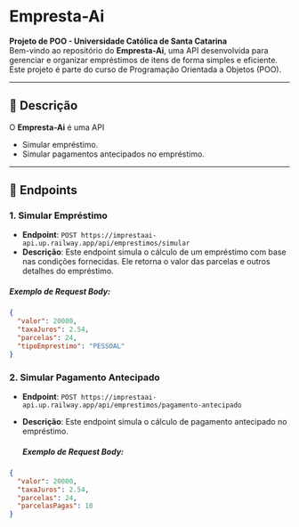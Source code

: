 # Empresta-Ai

**Projeto de POO - Universidade Católica de Santa Catarina**  
Bem-vindo ao repositório do **Empresta-Ai**, uma API desenvolvida para gerenciar e organizar empréstimos de itens de forma simples e eficiente. Este projeto é parte do curso de Programação Orientada a Objetos (POO).

---

## 📘 **Descrição**

O **Empresta-Ai** é uma API

- Simular empréstimo.
- Simular pagamentos antecipados no empréstimo.

---

## 🚀 **Endpoints**

### 1. Simular Empréstimo

- **Endpoint**: `POST https://imprestaai-api.up.railway.app/api/emprestimos/simular`
- **Descrição**: Este endpoint simula o cálculo de um empréstimo com base nas condições fornecidas. Ele retorna o valor das parcelas e outros detalhes do empréstimo.

##### **Exemplo de Request Body**:

```json
{
  "valor": 20000,
  "taxaJuros": 2.54,
  "parcelas": 24,
  "tipoEmprestimo": "PESSOAL"
}
```
### 2. Simular Pagamento Antecipado

- **Endpoint**: `POST https://imprestaai-api.up.railway.app/api/emprestimos/pagamento-antecipado`
- **Descrição**: Este endpoint simula o cálculo de pagamento antecipado no empréstimo.

  ##### **Exemplo de Request Body**:

```json
{
  "valor": 20000,
  "taxaJuros": 2.54,
  "parcelas": 24,
  "parcelasPagas": 10
}
```

